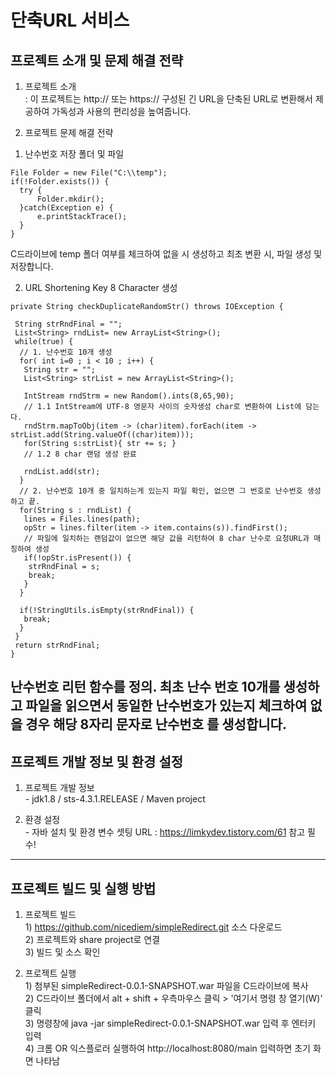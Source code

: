 # 단축URL 서비스
## 프로젝트 소개 및 문제 해결 전략
 1. 프로젝트 소개  
 : 이 프로젝트는 http:// 또는 https:// 구성된 긴 URL을 단축된 URL로 변환해서 제공하여 가독성과 사용의 편리성을 높여줍니다.  
   
 2. 프로젝트 문제 해결 전략  
  1) 난수번호 저장 폴더 및 파일
  ```
  File Folder = new File("C:\\temp");
  if(!Folder.exists()) {
	try {
		Folder.mkdir();
	}catch(Exception e) {
		e.printStackTrace();
	}
  }
  ```
  C드라이브에 temp 폴더 여부를 체크하여 없을 시 생성하고 최초 변환 시, 파일 생성 및 저장합니다.  
  
  2) URL Shortening Key 8 Character 생성
  ```
  private String checkDuplicateRandomStr() throws IOException {
   
   String strRndFinal = "";
   List<String> rndList= new ArrayList<String>();
   while(true) {
    // 1. 난수번호 10개 생성
    for( int i=0 ; i < 10 ; i++) {
     String str = "";
     List<String> strList = new ArrayList<String>();

     IntStream rndStrm = new Random().ints(8,65,90);
     // 1.1 IntStream에 UTF-8 영문자 사이의 숫자생성 char로 변환하여 List에 담는다.
     rndStrm.mapToObj(item -> (char)item).forEach(item -> strList.add(String.valueOf((char)item)));
     for(String s:strList){ str += s; }
     // 1.2 8 char 랜덤 생성 완료

     rndList.add(str);			
    }
    // 2. 난수번호 10개 중 일치하는게 있는지 파일 확인, 없으면 그 번호로 난수번호 생성하고 끝.
    for(String s : rndList) {
     lines = Files.lines(path);
     opStr = lines.filter(item -> item.contains(s)).findFirst();
     // 파일에 일치하는 랜덤값이 없으면 해당 값을 리턴하여 8 char 난수로 요청URL과 매칭하여 생성
     if(!opStr.isPresent()) {
      strRndFinal = s;
      break;
     }
    }

    if(!StringUtils.isEmpty(strRndFinal)) {
     break;
    }
   }
   return strRndFinal;
  }
  ```
  난수번호 리턴 함수를 정의. 최초 난수 번호 10개를 생성하고 파일을 읽으면서 동일한 난수번호가 있는지 체크하여 없을 경우 해당 8자리 문자로 난수번호
  를 생성합니다.  
---  

## 프로젝트 개발 정보 및 환경 설정
  1. 프로젝트 개발 정보  
    - jdk1.8 / sts-4.3.1.RELEASE / Maven project
    
  2. 환경 설정  
    - 자바 설치 및 환경 변수 셋팅 URL : https://limkydev.tistory.com/61 참고 필수!

---  
## 프로젝트 빌드 및 실행 방법
  1. 프로젝트 빌드  
    1) https://github.com/nicediem/simpleRedirect.git 소스 다운로드  
    2) 프로젝트와 share project로 연결  
    3) 빌드 및 소스 확인  
     
  2. 프로젝트 실행  
    1) 첨부된 simpleRedirect-0.0.1-SNAPSHOT.war 파일을 C드라이브에 복사  
    2) C드라이브 폴더에서 alt + shift + 우측마우스 클릭 > '여기서 명령 창 열기(W)' 클릭  
    3) 명령창에 java -jar simpleRedirect-0.0.1-SNAPSHOT.war 입력 후 엔터키 입력  
    4) 크롬 OR 익스플로러 실행하여 http://localhost:8080/main 입력하면 초기 화면 나타남  
 
